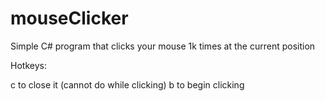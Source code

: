 mouseClicker
============

Simple C# program that clicks your mouse 1k times at the current position

Hotkeys:

c to close it (cannot do while clicking)
b to begin clicking
